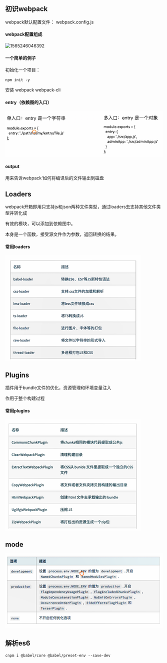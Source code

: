 ## 初识webpack



webpack默认配置文件： webpack.config.js



#### webpack配置组成

![1565246046392](https://github.com/Marcuslyj/webpack4-practice/tree/master/webpack01/readme/1565246046392.png)







#### 一个简单的例子

初始化一个项目：

```shell
npm init -y
```

安装 webpack webpack-cli





#### entry（依赖图的入口）

![1565247914019](./readme/1565247914019.png)



#### output

用来告诉webpack‘如何将编译后的文件输出到磁盘







## Loaders



webpack开箱即用只支持js和json两种文件类型，通过loaders去支持其他文件类型并转化成

有效的模块，可以添加到依赖图中。

本身是一个函数，接受源文件作为参数，返回转换的结果。



#### 常用loaders

![1565249237875](./readme/1565249237875.png)





## Plugins

插件用于bundle文件的优化，资源管理和环境变量注入

作用于整个构建过程



#### 常用plugins

![1565249766050](./readme/1565249766050.png)







## mode

![1565250368515](./readme/1565250368515.png)





## 解析es6

```shell
cnpm i @babel/core @babel/preset-env --save-dev
```







